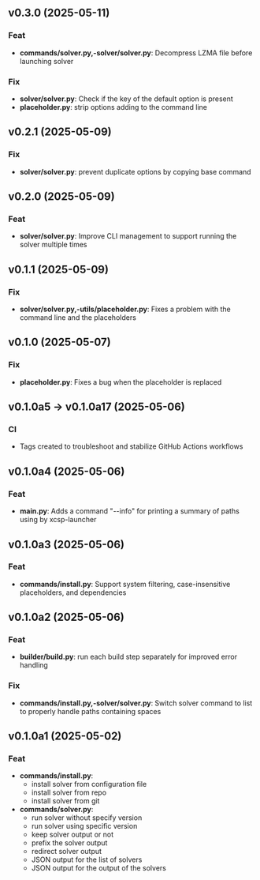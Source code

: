 ## v0.3.0 (2025-05-11)

### Feat

- **commands/solver.py,-solver/solver.py**: Decompress LZMA file before launching solver

### Fix

- **solver/solver.py**: Check if the key of the default option is present
- **placeholder.py**: strip options adding to the command line

## v0.2.1 (2025-05-09)

### Fix

- **solver/solver.py**: prevent duplicate options by copying base command

## v0.2.0 (2025-05-09)

### Feat

- **solver/solver.py**: Improve CLI management to support running the solver multiple times

## v0.1.1 (2025-05-09)

### Fix

- **solver/solver.py,-utils/placeholder.py**: Fixes a problem with the command line and the placeholders

## v0.1.0 (2025-05-07)

### Fix

- **placeholder.py**: Fixes a bug when the placeholder is replaced

## v0.1.0a5 -> v0.1.0a17 (2025-05-06)

### CI

- Tags created to troubleshoot and stabilize GitHub Actions workflows

## v0.1.0a4 (2025-05-06)

### Feat

- **main.py**: Adds a command "--info" for printing a summary of paths using by xcsp-launcher

## v0.1.0a3 (2025-05-06)

### Feat

- **commands/install.py**: Support system filtering, case-insensitive placeholders, and dependencies

## v0.1.0a2 (2025-05-06)

### Feat

- **builder/build.py**: run each build step separately for improved error handling

### Fix

- **commands/install.py,-solver/solver.py**: Switch solver command to list to properly handle paths containing spaces

## v0.1.0a1 (2025-05-02)

### Feat

- **commands/install.py**:
    - install solver from configuration file 
    - install solver from repo 
    - install solver from git
- **commands/solver.py**:
    - run solver without specify version
    - run solver using specific version 
    - keep solver output or not 
    - prefix the solver output
    - redirect solver output 
    - JSON output for the list of solvers
    - JSON output for the output of the solvers 
